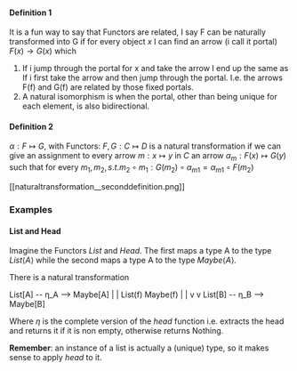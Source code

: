 #### Definition 1
It is a fun way to say that Functors are related, I say F can be naturally transformed into G if for every object $x$ I can find an arrow (i call it portal) $F(x)\rightarrow G(x)$ which 

1. If i jump through the portal for x and take the arrow I end up the same as If i first take the arrow and then jump through the portal. I.e. the arrows F(f) and G(f) are related by those fixed portals.
2. A natural isomorphism is when the portal, other than being unique for each element, is also bidirectional.
#### Definition 2
$\alpha: F\mapsto G$, with Functors: $F,G: C\mapsto D$ is a natural transformation if we can give an assignment to every arrow $m: x \mapsto y$ in $C$ an arrow $\alpha_m: F(x) \mapsto G(y)$ such that for every $m_1,m_2, s.t. m_2\circ m_1: G(m_2) \circ \alpha_{m1} = \alpha_{m1} \circ F(m_2)$

[[naturaltransformation__seconddefinition.png]]

### Examples

#### List and Head

Imagine the Functors *List* and *Head*. The first maps a type A to the type $List\langle A\rangle$ while the second maps a type A to the type $Maybe\langle A\rangle$.

There is a natural transformation

List[A] -- η_A --> Maybe[A]
  |                   |
List(f)             Maybe(f)
  |                   |
  v                   v
List[B] -- η_B --> Maybe[B]

Where $\eta$ is the complete version of the *head* function i.e. extracts the head and returns it if it is non empty, otherwise returns Nothing.

**Remember**: an instance of a list is actually a (unique) type, so it makes sense to apply *head* to it.



